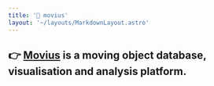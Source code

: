 ```yaml
---
title: '🥞 movius'
layout: '~/layouts/MarkdownLayout.astro'
---
```


## 👉 [Movius](https://imaginative-mousse-a2f075.netlify.app/) is a moving object database, visualisation and analysis platform.